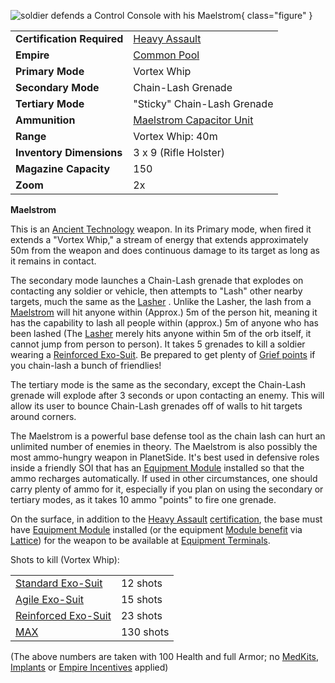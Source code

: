 ![ soldier defends a
[Control Console](../locations/Control_Console.md) with his Maelstrom](../images/Maelstrom.jpg){ class="figure" }

|                            |                                                                  |
| -------------------------- | ---------------------------------------------------------------- |
| **Certification Required** | [Heavy Assault](../certifications/Heavy_Assault.md)              |
| **Empire**                 | [Common Pool](../terminology/Common_Pool.md)                     |
| **Primary Mode**           | Vortex Whip                                                      |
| **Secondary Mode**         | Chain-Lash Grenade                                               |
| **Tertiary Mode**          | "Sticky" Chain-Lash Grenade                                      |
| **Ammunition**             | [Maelstrom Capacitor Unit](../items/Maelstrom_Capacitor_Unit.md) |
| **Range**                  | Vortex Whip: 40m                                                 |
| **Inventory Dimensions**   | 3 x 9 (Rifle Holster)                                            |
| **Magazine Capacity**      | 150                                                              |
| **Zoom**                   | 2x                                                               |

**Maelstrom**

This is an [Ancient Technology](../terminology/Ancient_Technology.md) weapon. In
its Primary mode, when fired it extends a "Vortex Whip," a stream of energy that
extends approximately 50m from the weapon and does continuous damage to its
target as long as it remains in contact.

The secondary mode launches a Chain-Lash grenade that explodes on contacting any
soldier or vehicle, then attempts to "Lash" other nearby targets, much the same
as the [Lasher](Lasher.md) . Unlike the Lasher, the lash from a
[Maelstrom](Maelstrom.md) will hit anyone within (Approx.) 5m of the person hit,
meaning it has the capability to lash all people within (approx.) 5m of anyone
who has been lashed (The [Lasher](Lasher.md) merely hits anyone within 5m of the
orb itself, it cannot jump from person to person). It takes 5 grenades to kill a
soldier wearing a [Reinforced Exo-Suit](../armor/Reinforced_Exo-Suit.md). Be
prepared to get plenty of [Grief points](../terminology/Grief_points.md) if you
chain-lash a bunch of friendlies!

The tertiary mode is the same as the secondary, except the Chain-Lash grenade
will explode after 3 seconds or upon contacting an enemy. This will allow its
user to bounce Chain-Lash grenades off of walls to hit targets around corners.

The Maelstrom is a powerful base defense tool as the chain lash can hurt an
unlimited number of enemies in theory. The Maelstrom is also possibly the most
ammo-hungry weapon in PlanetSide. It's best used in defensive roles inside a
friendly SOI that has an [Equipment Module](../items/Equipment_Module.md)
installed so that the ammo recharges automatically. If used in other
circumstances, one should carry plenty of ammo for it, especially if you plan on
using the secondary or tertiary modes, as it takes 10 ammo "points" to fire one
grenade.

On the surface, in addition to the
[Heavy Assault](../certifications/Heavy_Assault.md)
[certification](../certifications/Certifications.md), the base must have
[Equipment Module](../items/Equipment_Module.md) installed (or the equipment
[Module benefit](../etc/Module_benefit.md) via
[Lattice](../terminology/Lattice.md)) for the weapon to be available at
[Equipment Terminals](../items/Equipment_Terminal.md).

Shots to kill (Vortex Whip):

|                                                        |           |
| ------------------------------------------------------ | --------- |
| [Standard Exo-Suit](../armor/Standard_Exo-Suit.md)     | 12 shots  |
| [Agile Exo-Suit](../armor/Agile_Exo-Suit.md)           | 15 shots  |
| [Reinforced Exo-Suit](../armor/Reinforced_Exo-Suit.md) | 23 shots  |
| [MAX](../armor/Mechanized_Assault_Exo-Suit.md)         | 130 shots |

(The above numbers are taken with 100 Health and full Armor; no
[MedKits](../items/MedKit.md), [Implants](../implants/Implants.md) or
[Empire Incentives](../etc/Empire_Incentives.md) applied)
